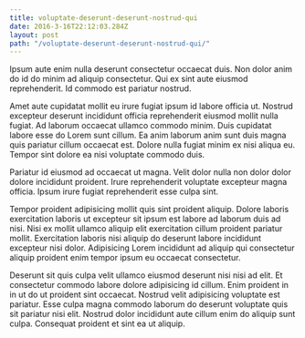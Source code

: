 ```yaml
---
title: voluptate-deserunt-deserunt-nostrud-qui
date: 2016-3-16T22:12:03.284Z
layout: post
path: "/voluptate-deserunt-deserunt-nostrud-qui/"
---
```


Ipsum aute enim nulla deserunt consectetur occaecat duis. Non dolor anim do id do minim ad aliquip consectetur. Qui ex sint aute eiusmod reprehenderit. Id commodo est pariatur nostrud.

Amet aute cupidatat mollit eu irure fugiat ipsum id labore officia ut. Nostrud excepteur deserunt incididunt officia reprehenderit eiusmod mollit nulla fugiat. Ad laborum occaecat ullamco commodo minim. Duis cupidatat labore esse do Lorem sunt cillum. Ea anim laborum anim sunt duis magna quis pariatur cillum occaecat est. Dolore nulla fugiat minim ex nisi aliqua eu. Tempor sint dolore ea nisi voluptate commodo duis.

Pariatur id eiusmod ad occaecat ut magna. Velit dolor nulla non dolor dolor dolore incididunt proident. Irure reprehenderit voluptate excepteur magna officia. Ipsum irure fugiat reprehenderit esse culpa sint.

Tempor proident adipisicing mollit quis sint proident aliquip. Dolore laboris exercitation laboris ut excepteur sit ipsum est labore ad laborum duis ad nisi. Nisi ex mollit ullamco aliquip elit exercitation cillum proident pariatur mollit. Exercitation laboris nisi aliquip do deserunt labore incididunt excepteur nisi dolor. Adipisicing Lorem incididunt ad aliquip qui consectetur aliquip proident enim tempor ipsum eu occaecat consectetur.

Deserunt sit quis culpa velit ullamco eiusmod deserunt nisi nisi ad elit. Et consectetur commodo labore dolore adipisicing id cillum. Enim proident in in ut do ut proident sint occaecat. Nostrud velit adipisicing voluptate est pariatur. Esse culpa magna commodo laborum do deserunt voluptate quis sit pariatur nisi elit. Nostrud dolor incididunt aute cillum enim do aliquip sunt culpa. Consequat proident et sint ea ut aliquip.